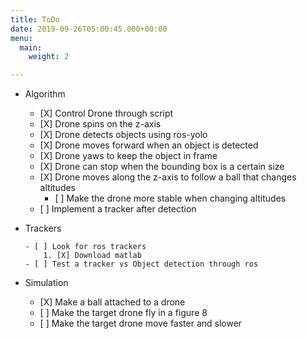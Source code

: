 ```yaml
---
title: ToDo
date: 2019-09-26T05:00:45.000+00:00
menu:
  main:
    weight: 2

---
```

* Algorithm
  * \[X\] Control Drone through script
  * \[X\] Drone spins on the z-axis
  * \[X\] Drone detects objects using ros-yolo
  * \[X\] Drone moves forward when an object is detected
  * \[X\] Drone yaws to keep the object in frame
  * \[X\] Drone can stop when the bounding box is a certain size
  * \[X\] Drone moves along the z-axis to follow a ball that changes altitudes
    * \[ \] Make the drone more stable when changing altitudes
  * \[ \] Implement a tracker after detection
* Trackers

      - [ ] Look for ros trackers
          1. [X] Download matlab
      - [ ] Test a tracker vs Object detection through ros
* Simulation
  * \[X\] Make a ball attached to a drone
  * \[ \] Make the target drone fly in a figure 8
  * \[ \] Make the target drone move faster and slower